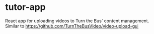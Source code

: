 # tutor-app
React app for uploading videos to Turn the Bus' content management. Similar to https://github.com/TurnTheBusVideo/video-upload-gui
